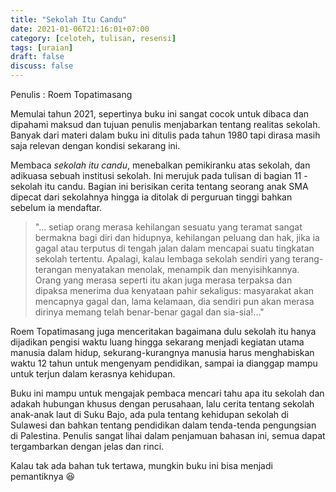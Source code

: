 ```yaml
---
title: "Sekolah Itu Candu"
date: 2021-01-06T21:16:01+07:00
category: [celoteh, tulisan, resensi]
tags: [uraian]
draft: false
discuss: false
---
```


Penulis : Roem Topatimasang

Memulai tahun 2021, sepertinya buku ini sangat cocok untuk dibaca dan dipahami maksud dan tujuan penulis menjabarkan tentang realitas sekolah. Banyak dari materi dalam buku ini ditulis pada tahun 1980 tapi dirasa masih saja relevan dengan kondisi sekarang ini.

Membaca _sekolah itu candu_, menebalkan pemikiranku atas sekolah, dan adikuasa sebuah institusi sekolah. Ini merujuk pada tulisan di bagian 11 - sekolah itu candu. Bagian ini berisikan cerita tentang seorang anak SMA dipecat dari sekolahnya hingga ia ditolak di perguruan tinggi bahkan sebelum ia mendaftar.

> "... setiap orang merasa kehilangan sesuatu yang teramat sangat bermakna bagi diri dan hidupnya, kehilangan peluang dan hak, jika ia gagal atau terputus di tengah jalan dalam mencapai suatu tingkatan sekolah tertentu. Apalagi, kalau lembaga sekolah sendiri yang terang-terangan menyatakan menolak, menampik dan menyisihkannya. Orang yang merasa seperti itu akan juga merasa terpaksa dan dipaksa menerima dua kenyataan pahir sekaligus: masyarakat akan mencapnya gagal dan, lama kelamaan, dia sendiri pun akan merasa dirinya memang telah benar-benar gagal dan sia-sia!..."

Roem Topatimasang juga menceritakan bagaimana dulu sekolah itu hanya dijadikan pengisi waktu luang hingga sekarang menjadi kegiatan utama manusia dalam hidup, sekurang-kurangnya manusia harus menghabiskan waktu 12 tahun untuk mengenyam pendidikan, sampai ia dianggap mampu untuk terjun dalam kerasnya kehidupan.

Buku ini mampu untuk mengajak pembaca mencari tahu apa itu sekolah dan adakah hubungan khusus dengan perusahaan, lalu cerita tentang sekolah anak-anak laut di Suku Bajo, ada pula tentang kehidupan sekolah di Sulawesi dan bahkan tentang pendidikan dalam tenda-tenda pengungsian di Palestina. Penulis sangat lihai dalam penjamuan bahasan ini, semua dapat tergambarkan dengan jelas dan rinci.

Kalau tak ada bahan tuk tertawa, mungkin buku ini bisa menjadi pemantiknya :laughing:
